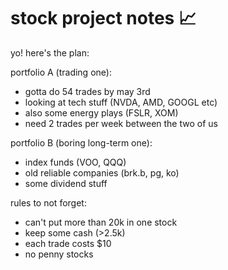 # stock project notes 📈

yo! here's the plan:

portfolio A (trading one):
- gotta do 54 trades by may 3rd
- looking at tech stuff (NVDA, AMD, GOOGL etc)
- also some energy plays (FSLR, XOM)
- need 2 trades per week between the two of us

portfolio B (boring long-term one):
- index funds (VOO, QQQ)
- old reliable companies (brk.b, pg, ko)
- some dividend stuff

rules to not forget:
- can't put more than 20k in one stock
- keep some cash (>2.5k)
- each trade costs $10
- no penny stocks
